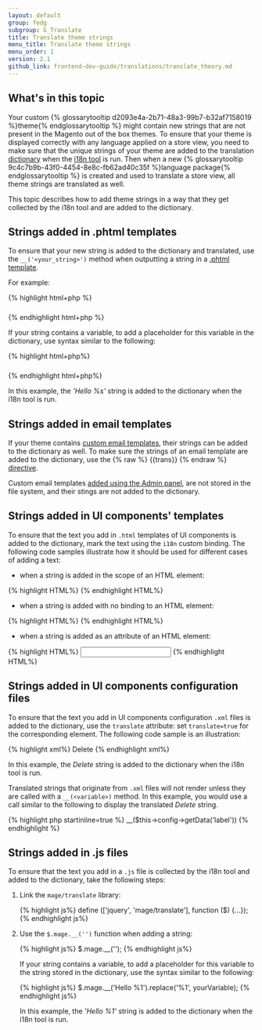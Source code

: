 ```yaml
---
layout: default  
group: fedg
subgroup: G_Translate
title: Translate theme strings
menu_title: Translate theme strings
menu_order: 1
version: 2.1
github_link: frontend-dev-guide/translations/translate_theory.md
---
```


## What's in this topic ##

Your custom {% glossarytooltip d2093e4a-2b71-48a3-99b7-b32af7158019 %}theme{% endglossarytooltip %} might contain new strings that are not present in the Magento out of the box themes. To ensure that your theme is displayed correctly with any language applied on a store view, you need to make sure that the unique strings of your theme are added to the translation <a href="{{page.baseurl}}frontend-dev-guide/translations/xlate.html#translate_terms">dictionary</a> when the <a href="{{page.baseurl}}config-guide/cli/config-cli-subcommands-i18n.html#config-cli-subcommands-xlate-dict" target="_blank">i18n tool</a> is run.
Then when a new {% glossarytooltip 9c4c7b9b-43f0-4454-8e8c-fb62ad40c35f %}language package{% endglossarytooltip %} is created and used to translate a store view, all theme strings are translated as well.

This topic describes how to add theme strings in a way that they get collected by the i18n tool and are added to the dictionary.

<h2 id="add_strings_phtml">Strings added in .phtml templates</h2>

To ensure that your new string is added to the dictionary and translated, use the `__('<your_string>')` method when outputting a string in a <a href="{{page.baseurl}}frontend-dev-guide/templates/template-overview.html" target="_blank">.phtml template</a>.

For example:

{% highlight html+php %}
	<h3><?php echo __('Create Backup') ?></h3>
{% endhighlight html+php %}

If your string contains a variable, to add a placeholder for this variable in the dictionary, use syntax similar to the following:

{% highlight html+php%}
    <h3><?php echo sprintf(__('Hello %s'), $yourVariable) ?></h3>
{% endhighlight html+php%}

In this example, the <i>'Hello %s'</i> string is added to the dictionary when the i18n tool is run.

<h2 id="add_strings_email">Strings added in email templates</h2>

If your theme contains <a href="{{page.baseurl}}frontend-dev-guide/templates/template-email.html#customize-email-theme" target="_blank">custom email templates</a>, their strings can be added to the dictionary as well.
To make sure the strings of an email template are added to the dictionary, use the  {% raw %} {{trans}}  {% endraw %} <a href="{{page.baseurl}}frontend-dev-guide/templates/template-email.html#localization" target="_blank">directive</a>.

Custom email templates <a href="{{page.baseurl}}frontend-dev-guide/templates/template-email.html#customize-email-admin" target="_blank">added using the Admin panel</a>, are not stored in the file system, and their stings are not added to the dictionary.

<h2 id="add_strings_ui_html">Strings added in UI components' templates</h2>

To ensure that the text you add in `.html` templates of UI components is added to the dictionary, mark the text using the `i18n` custom binding. The following code samples illustrate how it should be used for different cases of adding a text:

- when a string is added in the scope of an HTML element:

{% highlight HTML%}
    <span data-bind="i18n: 'Sign In'"></span>
{% endhighlight HTML%}

- when a string is added with no binding to an HTML element:

{% highlight HTML%}
    <!-- ko i18n: 'You have no items in your shopping cart.' --><!-- /ko -->
{% endhighlight HTML%}

- when a string is added as an attribute of an HTML element:

{% highlight HTML%}
    <input type="text" data-bind="attr: {placeholder: $t('First Name')}" />
{% endhighlight HTML%}

<h2 id="add_strings_ui_xml">Strings added in UI components configuration files</h2>

To ensure that the text you add in UI components configuration `.xml` files is added to the dictionary, use the `translate` attribute: set `translate=true` for the corresponding element. The following code sample is an illustration:

{% highlight xml%}
    <item name="label" xsi:type="string" translate="true">Delete</item>
{% endhighlight xml%}

In this example, the *Delete* string is added to the dictionary when the i18n tool is run.

Translated strings that originate from `.xml` files will not render unless they are called with a `__(<variable>)` method.
In this example, you would use a call similar to the following to display the translated *Delete* string.

{% highlight php startinline=true %}
__($this->config->getData('label'))
{% endhighlight %}

<h2 id="add_strings_js">Strings added in .js files</h2>
To ensure that the text you add in a <code>.js</code> file is collected by the i18n tool and added to the dictionary, take the following steps:
<ol>
<li>Link the <code>mage/translate</code> library:

{% highlight js%}
	define (['jquery', 'mage/translate'], function ($) {...});
{% endhighlight js%}
</li>
<li>Use the <code>$.mage.__('')</code> function when adding a string:

{% highlight js%}
	$.mage.__('<string>');
{% endhighlight js%}

If your string contains a variable, to add a placeholder for this variable to the string stored in the dictionary, use the syntax similar to the following:

{% highlight js%}
    $.mage.__('Hello %1').replace('%1', yourVariable);
{% endhighlight js%}

In this example, the <i>'Hello %1'</i> string is added to the dictionary when the i18n tool is run.

</li>
</ol>
